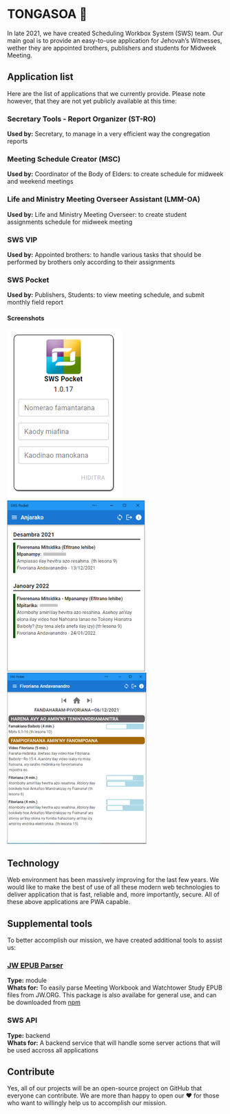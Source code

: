 # TONGASOA 👋

In late 2021, we have created Scheduling Workbox System (SWS) team. Our main goal is to provide an easy-to-use application for Jehovah’s Witnesses, wether they are appointed brothers, publishers and students for Midweek Meeting.

## Application list

Here are the list of applications that we currently provide. Please note however, that they are not yet publicly available at this time:

### Secretary Tools - Report Organizer (ST-RO)
**Used by:** Secretary, to manage in a very efficient way the congregation reports

### Meeting Schedule Creator (MSC)  
**Used by:** Coordinator of the Body of Elders: to create schedule for midweek and weekend meetings

### Life and Ministry Meeting Overseer Assistant (LMM-OA)
**Used by:** Life and Ministry Meeting Overseer: to create student assignments schedule for midweek meeting

### SWS VIP
**Used by:** Appointed brothers: to handle various tasks that should be performed by brothers only according to their assignments

### SWS Pocket
**Used by:** Publishers, Students: to view meeting schedule, and submit monthly field report
#### Screenshots
![SWS Login Page](img/sws-pocket-login.png "SWS Pocket Login") ![SWS Home Page](img/sws-pocket-home1.png "SWS Pocket Home") ![SWS Schedule Page](img/sws-pocket-schedule.png "SWS Pocket Schedule")

## Technology

Web environment has been massively improving for the last few years. We would like to make the best of use of all these modern web technologies to deliver application that is fast, reliable and, more importantly, secure. All of these above applications are PWA capable.

## Supplemental tools

To better accomplish our mission, we have created additional tools to assist us:

### [JW EPUB Parser](https://github.com/sws2apps/jw-epub-parser#readme)
**Type:** module  
**Whats for:** To easily parse Meeting Workbook and Watchtower Study EPUB files from JW.ORG. This package is also availabe for general use, and can be downloaded from [npm](https://www.npmjs.com/package/jw-epub-parser)

### SWS API
**Type:** backend  
**Whats for:** A backend service that will handle some server actions that will be used accross all applications

## Contribute

Yes, all of our projects will be an open-source project on GitHub that everyone can contribute. We are more than happy to open our ❤️ for those who want to willingly help us to accomplish our mission.
